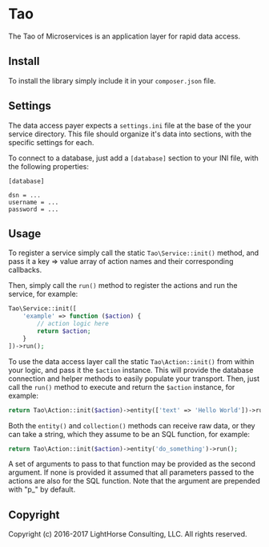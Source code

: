 Tao
===

The Tao of Microservices is an application layer for rapid data access.

Install
-------

To install the library simply include it in your `composer.json` file.

Settings
--------

The data access payer expects a `settings.ini` file at the base of the your 
service directory. This file should organize it's data into sections, with the 
specific settings for each.

To connect to a database, just add a `[database]` section to your INI file, 
with the following properties:

```
[database]

dsn = ...
username = ...
password = ...
```

Usage
-----

To register a service simply call the static `Tao\Service::init()` method, and 
pass it a key => value array of action names and their corresponding callbacks.

Then, simply call the `run()` method to register the actions and run the 
service, for example:

```php
Tao\Service::init([
    'example' => function ($action) {
        // action logic here
        return $action;
    }
])->run();
```

To use the data access layer call the static `Tao\Action::init()` from within 
your logic, and pass it the `$action` instance. This will provide the database 
connection and helper methods to easily populate your transport. Then, just 
call the `run()` method to execute and return the `$action` instance, for 
example:

```php
return Tao\Action::init($action)->entity(['text' => 'Hello World'])->run();
```

Both the `entity()` and `collection()` methods can receive raw data, or they can 
take a string, which they assume to be an SQL function, for example:

```php
return Tao\Action::init($action)->entity('do_something')->run();
```

A set of arguments to pass to that function may be provided as the second 
argument. If none is provided it assumed that all parameters passed to the 
actions are also for the SQL function. Note that the argument are prepended 
with "p_" by default.

Copyright
---------

Copyright (c) 2016-2017 LightHorse Consulting, LLC. All rights reserved.

